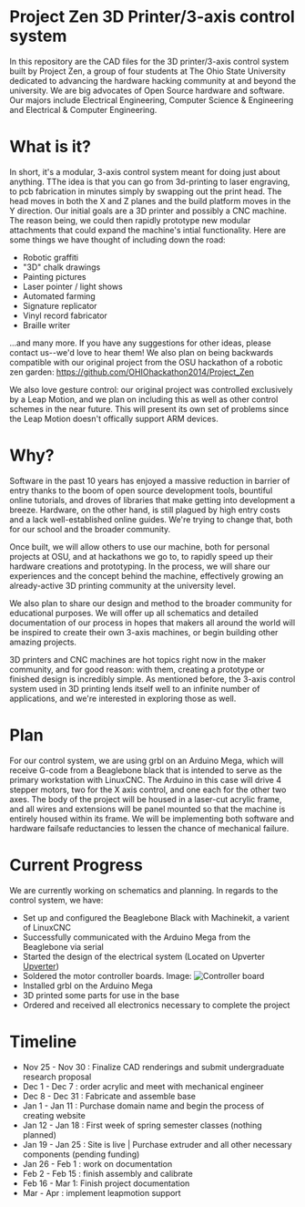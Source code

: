 Project Zen 3D Printer/3-axis control system
==========
In this repository are the CAD files for the 3D printer/3-axis control system built by Project Zen, a group of four students at The Ohio State University dedicated to advancing the hardware hacking community at and beyond the university. We are big advocates of Open Source hardware and software. Our majors include Electrical Engineering, Computer Science & Engineering and Electrical & Computer Engineering.

What is it?
===========
In short, it's a modular, 3-axis control system meant for doing just about anything. TThe idea is that you can go from 3d-printing to laser engraving, to pcb fabrication in minutes simply by swapping out the print head. The head moves in both the X and Z planes and the build platform moves in the Y direction. Our initial goals are a 3D printer and possibly a CNC machine. The reason being, we could then rapidly prototype new modular attachments that could expand the machine's intial functionality. Here are some things we have thought of including down the road:

* Robotic graffiti
* "3D" chalk drawings
* Painting pictures
* Laser pointer / light shows
* Automated farming
* Signature replicator
* Vinyl record fabricator
* Braille writer

...and many more. If you have any suggestions for other ideas, please contact us--we'd love to hear them! We also plan on being backwards compatible with our original project from the OSU hackathon of a robotic zen garden: https://github.com/OHIOhackathon2014/Project_Zen 

We also love gesture control: our original project was controlled exclusively by a Leap Motion, and we plan on including this as well as other control schemes in the near future. This will present its own set of problems since the Leap Motion doesn't offically support ARM devices. 

Why?
====
Software in the past 10 years has enjoyed a massive reduction in barrier of entry thanks to the boom of open source development tools, bountiful online tutorials, and droves of libraries that make getting into development a breeze. Hardware, on the other hand, is still plagued by high entry costs and a lack well-established online guides. We're trying to change that, both for our school and the broader community.

Once built, we will allow others to use our machine, both for personal projects at OSU, and at hackathons we go to, to rapidly speed up their hardware creations and prototyping. In the process, we will share our experiences and the concept behind the machine, effectively growing an already-active 3D printing community at the university level.

We also plan to share our design and method to the broader community for educational purposes. We will offer up all schematics and detailed documentation of our process in hopes that makers all around the world will be inspired to create their own 3-axis machines, or begin building other amazing projects.

3D printers and CNC machines are hot topics right now in the maker community, and for good reason: with them, creating a prototype or finished design is incredibly simple. As mentioned before, the 3-axis control system used in 3D printing lends itself well to an infinite number of applications, and we're interested in exploring those as well.

Plan
====
For our control system, we are using grbl on an Arduino Mega, which will receive G-code from a Beaglebone black that is intended to serve as the primary workstation with LinuxCNC. The Arduino in this case will drive 4 stepper motors, two for the X axis control, and one each for the other two axes. The body of the project will be housed in a laser-cut acrylic frame, and all wires and extensions will be panel mounted so that the machine is entirely housed within its frame. We will be implementing both software and hardware failsafe reductancies to lessen the chance of mechanical failure.

Current Progress
===============
We are currently working on schematics and planning. In regards to the control system, we have:

* Set up and configured the Beaglebone Black with Machinekit, a varient of LinuxCNC
* Successfully communicated with the Arduino Mega from the Beaglebone via serial
* Started the design of the electrical system (Located on Upverter [Upverter](https://upverter.com/projectzen/ "Upverter"))
* Soldered the motor controller boards. Image: ![Controller board](http://afuhrtrumpet.github.io/images/controllerboards.jpg "Controller Board")
* Installed grbl on the Arduino Mega
* 3D printed some parts for use in the base
* Ordered and received all electronics necessary to complete the project


Timeline
===============
* Nov 25 - Nov 30 : Finalize CAD renderings and submit undergraduate research proposal
* Dec 1 - Dec 7 : order acrylic and meet with mechanical engineer
* Dec 8 - Dec 31 : Fabricate and assemble base
* Jan 1 - Jan 11 : Purchase domain name and begin the process of creating website
* Jan 12 - Jan 18 : First week of spring semester classes (nothing planned)
* Jan 19 - Jan 25 : Site is live | Purchase extruder and all other necessary components (pending funding)
* Jan 26 - Feb 1 : work on documentation
* Feb 2 - Feb 15 : finish assembly and calibrate
* Feb 16 - Mar 1: Finish project documentation 
* Mar - Apr : implement leapmotion support 
